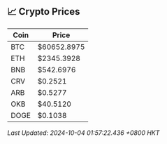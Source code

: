 ## 📈 Crypto Prices

| Coin | Price |
| ---- | ----- |
| BTC | $60652.8975 |
| ETH | $2345.3928 |
| BNB | $542.6976 |
| CRV | $0.2521 |
| ARB | $0.5277 |
| OKB | $40.5120 |
| DOGE | $0.1038 |

_Last Updated: 2024-10-04 01:57:22.436 +0800 HKT_